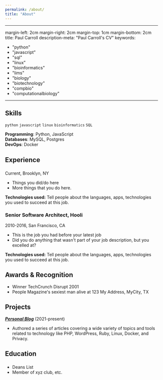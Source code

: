 ```yaml
---
permalink: /about/
title: "About"
---
```


---

margin-left: 2cm
margin-right: 2cm
margin-top: 1cm
margin-bottom: 2cm
title: Paul Carroll
description-meta: "Paul Carroll's CV"
keywords:

- "python"
- "javascript"
- "sql"
- "linux"
- "bioinformatics"
- "lims"
- "biology"
- "biotechnology"
- "compbio"
- "computationalbiology"

---

## Skills

`python`
`javascript`
`linux`
`bioinformatics`
`SQL`

**Programming**: Python, JavaScript  
**Databases**: MySQL, Postgres  
**DevOps**: Docker

## Experience

###

Current, Brooklyn, NY

- Things you did/do here
- More things that you do here.

**Technologies used:** Tell people about the languages, apps, technologies you used to succeed at this job.

### Senior Software Architect, Hooli

2010-2016, San Francisco, CA

- This is the job you had before your latest job
- Did you do anything that wasn't part of your job description, but you excelled at?

**Technologies used:** Tell people about the languages, apps, technologies you used to succeed at this job.

## Awards & Recognition

- Winner TechCrunch Disrupt 2001
- People Magazine's sexiest man alive at 123 My Address, MyCity, TX

## Projects

**[_Personal Blog_](http://luther.io)** (2021-present)

- Authored a series of articles covering a wide variety of topics and tools related to technology like PHP, WordPress, Ruby, Linux, Docker, and Privacy.

## Education

###

- Deans List
- Member of xyz club, etc.
